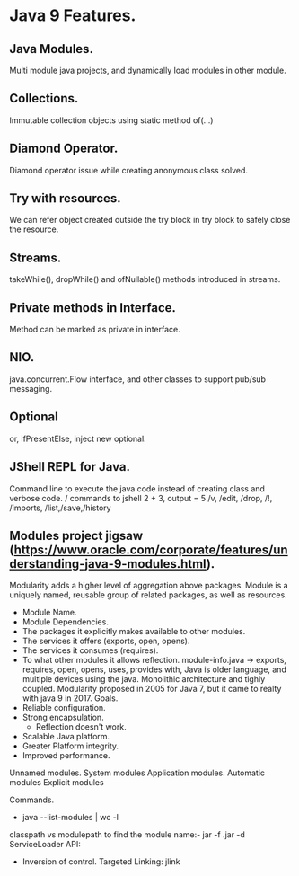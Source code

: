 # Java 9 Features.

## Java Modules.
Multi module java projects, and dynamically load modules in other module.
## Collections.
Immutable collection objects using static method of(...)
## Diamond Operator.
Diamond operator issue while creating anonymous class solved.
## Try with resources.
We can refer object created outside the try block in try block to safely close the resource.
## Streams.
takeWhile(), dropWhile() and ofNullable() methods introduced in streams.
## Private methods in Interface.
Method can be marked as private in interface.
## NIO.
java.concurrent.Flow interface, and other classes to support pub/sub messaging.

## Optional
  or, ifPresentElse, inject new optional.

## JShell REPL for Java.
  Command line to execute the java code instead of creating class and verbose code.
  / commands to jshell
  2 + 3, output = 5
  /v, /edit, /drop, /!, /imports, /list,/save,/history
## Modules project jigsaw (https://www.oracle.com/corporate/features/understanding-java-9-modules.html).
Modularity adds a higher level of aggregation above packages.
Module is a uniquely named, reusable group of related packages, as well as resources.
 - Module Name.
 - Module Dependencies.
 - The packages it explicitly makes available to other modules.
 - The services it offers (exports, open, opens).
 - The services it consumes (requires).
 - To what other modules it allows reflection.
module-info.java -> exports, requires, open, opens, uses, provides with, 
Java is older language, and multiple devices using the java. Monolithic architecture and tighly coupled.
Modularity proposed in 2005 for Java 7, but it came to realty with java 9 in 2017.
Goals.
 - Reliable configuration.
 - Strong encapsulation.
    - Reflection doesn't work.
 - Scalable Java platform.
 - Greater Platform integrity.
 - Improved performance.

Unnamed modules.
System modules
Application modules.
Automatic modules
Explicit modules

Commands.
 - java --list-modules | wc -l

classpath vs modulepath
to find the module name:-  jar -f <path>.jar -d
ServiceLoader API:
   - Inversion of control.
Targeted Linking: jlink



